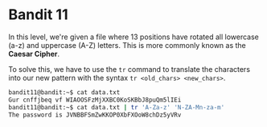 # Bandit 11

In this level, we're given a file where 13 positions have rotated all lowercase (a-z) and uppercase (A-Z) letters.
This is more commonly known as the **Caesar Cipher**. 

To solve this, we have to use the `tr` command to translate
the characters into our new pattern with the syntax `tr <old_chars> <new_chars>`.
```bash
bandit11@bandit:~$ cat data.txt
Gur cnffjbeq vf WIAOOSFzMjXXBC0KoSKBbJ8puQm5lIEi
bandit11@bandit:~$ cat data.txt | tr 'A-Za-z' 'N-ZA-Mn-za-m'
The password is JVNBBFSmZwKKOP0XbFXOoW8chDz5yVRv
```
